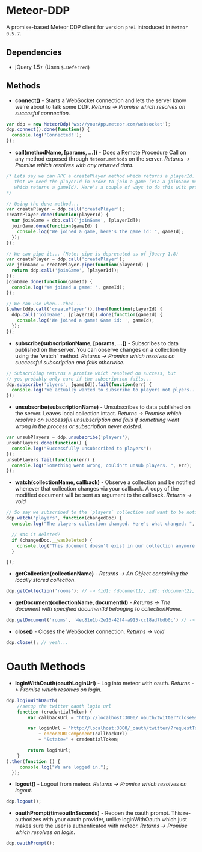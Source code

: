 Meteor-DDP
==========

A promise-based Meteor DDP client for version `pre1` introduced in `Meteor 0.5.7`.

Dependencies
--------------------
* jQuery 1.5+ (Uses `$.Deferred`)


Methods
------------

* **connect()** - Starts a WebSocket connection and lets the server know we're about to talk some DDP. *Returns -> Promise which resolves on succesful connection.*

```js
var ddp = new MeteorDdp('ws://yourApp.meteor.com/websocket');
ddp.connect().done(function() {
  console.log('Connected!');
});
```
  
* **call(methodName, [params, ...])** - Does a Remote Procedure Call on any method exposed through `Meteor.methods` on the server. *Returns -> Promise which resolves with any returned data.*

```js
/* Lets say we can RPC a createPlayer method which returns a playerId. Lets also say 
   that we need the playerId in order to join a game (via a joinGame method 
   which returns a gameId). Here's a couple of ways to do this with promises: 
*/

// Using the done method...
var createPlayer = ddp.call('createPlayer');
createPlayer.done(function(playerId) {
  var joinGame = ddp.call('joinGame', [playerId]);
  joinGame.done(function(gameId) {
    console.log("We joined a game, here's the game id: ", gameId);
  });
});

// We can pipe it... (Note: pipe is deprecated as of jQuery 1.8)
var createPlayer = ddp.call('createPlayer');
var joinGame = createPlayer.pipe(function(playerId) {
  return ddp.call('joinGame', [playerId]);
});
joinGame.done(function(gameId) {
  console.log('We joined a game: ', gameId);
});

// We can use when...then...
$.when(ddp.call('createPlayer')).then(function(playerId) {
  ddp.call('joinGame', [playerId]).done(function(gameId) {
    console.log('We joined a game! Game id: ', gameId);
  });
});
```

* **subscribe(subscriptionName, [params, ...])** - Subscribes to data published on the server. You can observe changes on a collection by using the 'watch' method. *Returns -> Promise which resolves on successful subscription and fails otherwise.*

```js
// Subscribing returns a promise which resolved on success, but 
// you probably only care if the subscription fails...
ddp.subscribe('plyers', [gameId]).fail(function(err) {
  console.log('We actually wanted to subscribe to players not plyers...');
});
```

* **unsubscribe(subscriptionName)** - Unsubscribes to data published on the server. Leaves local collection intact. *Returns -> Promise which resolves on successful unsubscription and fails if something went wrong in the process or subscription never existed.*

```js
var unsubPlayers = ddp.unsubscribe('players');
unsubPlayers.done(function() {
  console.log("Successfully unsubscribed to players");
});
unsubPlayers.fail(function(err) {
  console.log("Something went wrong, couldn't unsub players. ", err);
});
```

* **watch(collectionName, callback)** - Observe a collection and be notified whenever that collection changes via your callback. A copy of the modified document will be sent as argument to the callback. *Returns -> void*

```js
// So say we subscribed to the `players` collection and want to be notified when any change occurs:
ddp.watch('players', function(changedDoc) {
  console.log("The players collection changed. Here's what changed: ", changedDoc);

  // Was it deleted?
  if (changedDoc.__wasDeleted) {
    console.log("This document doesn't exist in our collection anymore :(");
  }

});
```

* **getCollection(collectionName)** - *Returns -> An Object containing the locally stored collection.*

```js
ddp.getCollection('rooms'); // -> {id1: {document1}, id2: {document2}, ...}
```

* **getDocument(collectionName, documentId)** - *Returns -> The document with specified documentId belonging to collectionName.*

```js
ddp.getDocument('rooms', '4ec81e1b-2e16-42f4-a915-cc18ad7bdb0c') // -> {document}
```

* **close()** - Closes the WebSocket connection. *Returns -> void*

```js
ddp.close(); // yeah...
```

# Oauth Methods

* **loginWithOauth(oauthLoginUrl)** - Log into meteor with oauth. *Returns -> Promise which resolves on login.*

```js
ddp.loginWithOauth(
    //setup the twitter oauth login url
    function (credentialToken) {
        var callbackUrl = "http://localhost:3000/_oauth/twitter?close&state=" + credentialToken;

        var loginUrl = "http://localhost:3000/_oauth/twitter/?requestTokenAndRedirect="
            + encodeURIComponent(callbackUrl)
            + "&state=" + credentialToken;

        return loginUrl;
    }
).then(function () {
     console.log("We are logged in.");
  });
```

* **logout()** - Logout from meteor. *Returns -> Promise which resolves on logout.*

```js
ddp.logout();
```

* **oauthPrompt(timeoutInSeconds)** - Reopen the oauth prompt. This re-authorizes with your oauth provider, unlike loginWithOauth which just makes sure the user is authenticated with meteor. *Returns -> Promise which resolves on login.*

```js
ddp.oauthPrompt();
```